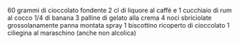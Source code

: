 60 grammi di cioccolato fondente
2 cl di liquore al caffè e 1 cucchiaio di rum al cocco
1/4 di banana
3 palline di gelato alla crema
4 noci sbriciolate grossolanamente
panna montata spray
1 biscottino ricoperto di cioccolato
1 ciliegina al maraschino (anche non alcolica)
